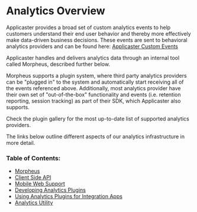 #  Analytics Overview

Applicaster provides a broad set of custom analytics events to help customers understand their end user behavior and thereby more effectively make data-driven business decisions. These events are sent to behavioral analytics providers and can be found here: [Applicaster Custom Events](https://applicaster.zendesk.com/hc/en-us/articles/115005587003-Applicaster-Custom-Analytic-Events)

Applicaster handles and delivers analytics data through an internal tool called Morpheus, described further below.

Morpheus supports a plugin system, where third party analytics providers can be "plugged in" to the system and automatically start receiving all of the events referenced above. Additionally, most analytics provider have their own set of "out-of-the-box" functionality and events (i.e. retention reporting, session tracking) as part of their SDK, which Applicaster also supports. 

Check the plugin gallery for the most up-to-date list of supported analytics providers.

The links below outline different aspects of our analytics infrastructure in more detail.

### Table of Contents:
* [Morpheus](/analytics/morpheus/morpheus.md)
* [Client Side API](analytics/client_side_api/client_side_api.md)
* [Mobile Web Support](/analytics/mobile_web_support/mobile_web_support.md)
* [Developing Analytics Plugins](/analytics/developing_analytics_plugins/developing_analytics_plugins.md)
* [Using Analytics Plugins for Integration Apps](/analytics/plugins_integration_apps/plugins_integration_apps.md)
* [Analytics Utility](/analytics/analytics_utility/analytics_utility.md)
